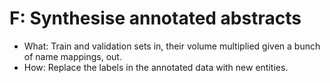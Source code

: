 # F: Synthesise annotated abstracts

- What: Train and validation sets in, their volume multiplied given a bunch of name mappings, out.
- How: Replace the labels in the annotated data with new entities.
